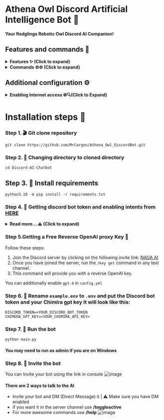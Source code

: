 # Athena Owl Discord Artificial Intelligence Bot 🤖
#### Your fledglings Robotic Owl Discord AI Companion!

## Features and commands 🌟

</details>

<details>
<summary><strong>Features ✨ (Click to expand) </strong></summary>

- [x] Mix of Slash and Regular Commands: You get the best of both worlds here! ⚙️
- [x] AI Image Generation: Bring your imagination to life for free! 🤖
- [x] Free Smart AI: Enjoy this capable language model at no cost to you. 🤖
- [x] Mention Notifications: The bot listens when you @ mention it. Like a friend ready to chat! ⚙️
- [x] Reply Handling: The bot knows who you're talking to, so it won't butt in confusingly. Pretty clever! 🪄
- [x] Channel Quiet Mode: Use /toggleactive so the bot chills in certain channels. ⚙️
- [x] GPT-3 Model: Harness advanced language tech like GPT-3. 🤖
- [x] Secure Credentials: We keep your login details safe behind the scenes. 🔑
- [x] Web Version: Check out the new web version for next-level features! 🌐
- [ ] YouTube Video Summaries: Coming soon! Get the key points from videos quickly. 🌐
- [ ] Voice Controls: Also coming soon - speak to control the bot with your voice!

</details>

<details>
<summary><strong>Commands ⚙️⚙️ (Click to expand) </strong></summary>

- [x] `/help`: See all the bot's abilities. ⚙️
- [x] `/pfp [image_url]`: Generate images with AI. 🖼️
- [x] `/imagine`: Give the bot a new nickname. 📛
- [x] `/changeusr [new_username]`: Change the bot's username. 📛
- [x] `/ping`: Get a friendly "Pong!" back. 🏓
- [x] `/toggleactive`: Turn the bot off in certain channels. 🔀
- [x] `/toggledm`: Toggle DM abilities on/off. 💬
- [x] `/clear`: Delete message history. 🗑️
- [x] `/gif`: See random cute/funny GIFs. 🐱
- [x] `/dalle`: Generate images with DALL-E AI.
- [x] `/support`: Questions? We're here to help!
</details>

## Additional configuration ⚙️

<details>
<summary><strong>Enabling Internet access 🌐🔍(Click to Expand)</strong></summary>

To ensure that the bot has access to the most up-to-date information, you can enable internet access by setting the `INTERNET_ACCESS` parameter to true in the `config.yml` file. This will allow the bot to retrieve information beyond the data it was initially trained on, which was only available up until 2021.

⚠️ You don't explicitly need to use the name `custom` for persona name and set it in `config.json` 
  
</details>

# Installation steps  🚩
### Step 1. 🎬 Git clone repository
```
git clone https://github.com/MrCargon/Athena_Owl_DiscordBot.git
```
### Step 2. 📁 Changing directory to cloned directory
```
cd Discord-AI-Chatbot
```
## Step 3. 💾 Install requirements
```
python3.10 -m pip install -r requirements.txt
```
### Step 4. 🔑 Getting discord bot token and enabling intents from [HERE](https://discord.com/developers/applications)
<details>
<summary><strong>Read more...  ⚠️  (Click to expand)</strong></summary>


##### Select [application](https://discord.com/developers/applications)
![image](https://user-images.githubusercontent.com/91066601/235554871-a5f98345-4197-4b55-91d7-1aef0d0680f0.png)

##### Enable intents
![image](https://user-images.githubusercontent.com/91066601/235555012-e8427bfe-cffc-4761-bbc0-d1467ca1ff4d.png)

##### Get the token !!! by clicking copy
![image](https://user-images.githubusercontent.com/91066601/235555065-6b51844d-dfbd-4b11-a14b-f65dd6de20d9.png)
</details>

### Step 5.Getting a Free Reverse OpenAI proxy Key 🔑

Follow these steps:

1. Join the Discord server by clicking on the following invite link: [NAGA AI](https://discord.naga.ac/)
2. Once you have joined the server, run the `/key get` command in any text channel.
3. This command will provide you with a reverse OpenAI key.

You can additionally enable `gpt-4` in `config.yml`

### Step 6. 🔐 Rename `example.env` to `.env` and put the Discord bot token and your Chimira gpt key It will look like this:
```
DISCORD_TOKEN=<YOUR_DISCORD_BOT_TOKEN
CHIMERA_GPT_KEY=<YOUR_CHIMIRA_API_KEY>
```
### Step 7. 🚀 Run the bot
```
python main.py
```
#### You may need to run as admin if you are on Windows
### Step 8. 🔗 Invite the bot 
You can Invite your bot using the link in console
![image](https://user-images.githubusercontent.com/91066601/236673317-64a1789c-f6b1-48d7-ba1b-dbb18e7d802a.png)

#### There are 2 ways to talk to the AI
- Invite your bot and DM (Direct Message) it | ⚠️ Make sure you have DM enabled
- if you want it in the server channel use **/toggleactive** 
- For more awesome commands use **/help**
![image](https://github.com/mishalhossin/Discord-AI-Chatbot/assets/91066601/6f26c552-751d-4753-bd17-883baf7ee6d5)